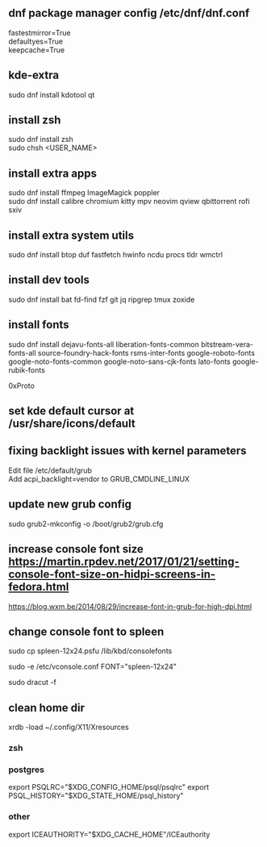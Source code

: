 ## dnf package manager config /etc/dnf/dnf.conf
fastestmirror=True\
defaultyes=True\
keepcache=True

## kde-extra
sudo dnf install kdotool qt

## install zsh
sudo dnf install zsh\
sudo chsh <USER_NAME>

## install extra apps
sudo dnf install ffmpeg ImageMagick poppler\
sudo dnf install calibre chromium kitty mpv neovim qview qbittorrent rofi sxiv

## install extra system utils
sudo dnf install btop duf fastfetch hwinfo ncdu procs tldr wmctrl 

## install dev tools
sudo dnf install bat fd-find fzf git jq ripgrep tmux zoxide

## install fonts
sudo dnf install dejavu-fonts-all liberation-fonts-common bitstream-vera-fonts-all source-foundry-hack-fonts rsms-inter-fonts google-roboto-fonts google-noto-fonts-common google-noto-sans-cjk-fonts lato-fonts google-rubik-fonts

0xProto

## set kde default cursor at /usr/share/icons/default

## fixing backlight issues with kernel parameters
Edit file /etc/default/grub \
Add acpi_backlight=vendor to GRUB_CMDLINE_LINUX

## update new grub config
sudo grub2-mkconfig -o /boot/grub2/grub.cfg

## increase console font size https://martin.rpdev.net/2017/01/21/setting-console-font-size-on-hidpi-screens-in-fedora.html
https://blog.wxm.be/2014/08/29/increase-font-in-grub-for-high-dpi.html

## change console font to spleen
sudo cp spleen-12x24.psfu /lib/kbd/consolefonts

sudo -e /etc/vconsole.conf
FONT="spleen-12x24"

sudo dracut -f

## clean home dir

xrdb -load ~/.config/X11/Xresources
### zsh

### postgres
export PSQLRC="$XDG_CONFIG_HOME/psql/psqlrc"
export PSQL_HISTORY="$XDG_STATE_HOME/psql_history"
### other
export ICEAUTHORITY="$XDG_CACHE_HOME"/ICEauthority

